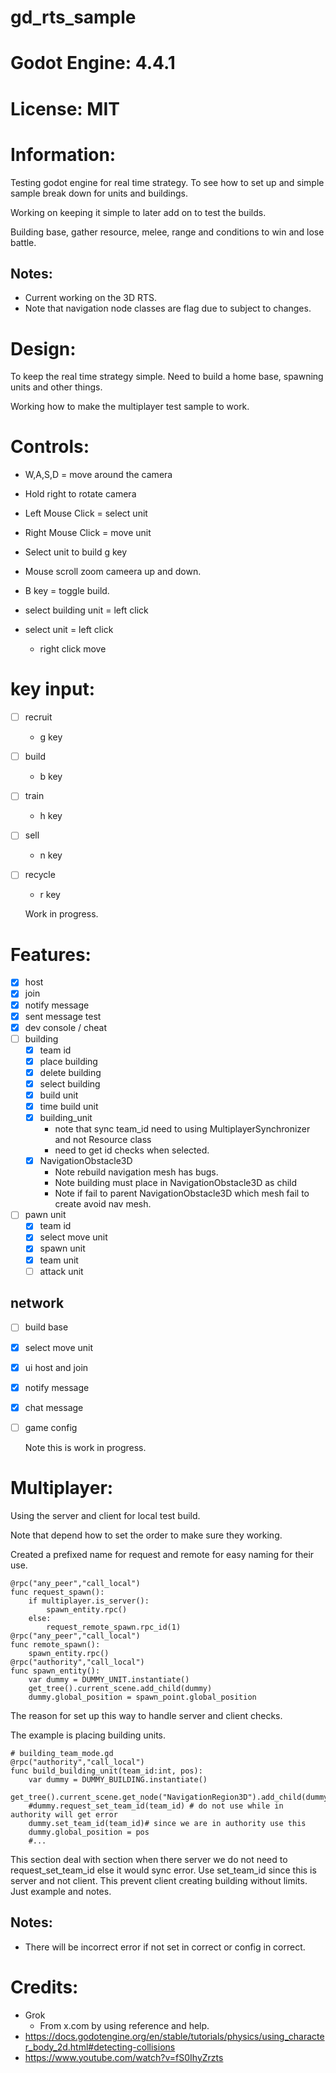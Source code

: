 # gd_rts_sample

# Godot Engine: 4.4.1

# License: MIT

# Information:
  Testing godot engine for real time strategy. To see how to set up and simple sample break down for units and buildings.

  Working on keeping it simple to later add on to test the builds.

  Building base, gather resource, melee, range and conditions to win and lose battle.

## Notes:
- Current working on the 3D RTS.
- Note that navigation node classes are flag due to subject to changes.

# Design:
  To keep the  real time strategy simple. Need to build a home base, spawning units and other things.

  Working how to make the multiplayer test sample to work.

# Controls:
- W,A,S,D = move around the camera
- Hold right to rotate camera
- Left Mouse Click = select unit
- Right Mouse Click = move unit
- Select unit to build g key
- Mouse scroll zoom cameera up and down.
- B key = toggle build.

- select building unit = left click
- select unit = left click
	- right click move

# key input:
- [ ] recruit
	- g key
- [ ] build
	- b key
- [ ] train
	- h key
- [ ] sell
	- n key
- [ ] recycle
	- r key
	
	
  Work in progress.

# Features:
- [x] host
- [x] join
- [x] notify message
- [x] sent message test
- [x] dev console / cheat
- [ ] building
	- [x] team id
	- [x] place building
	- [x] delete building
	- [x] select building
	- [x] build unit
	- [x] time build unit
	- [x] building_unit
		- note that sync team_id need to using MultiplayerSynchronizer and not Resource class
		- need to get id checks when selected.
	- [x] NavigationObstacle3D
		- Note rebuild navigation mesh has bugs.
		- Note building must place in NavigationObstacle3D as child
		- Note if fail to parent NavigationObstacle3D which mesh fail to create avoid nav mesh.
		
- [ ] pawn unit
	- [x] team id
	- [x] select move unit
	- [x] spawn unit
	- [x] team unit
	- [ ] attack unit
	
## network
- [ ] build base
- [x] select move unit
- [x] ui host and join
- [x] notify message
- [x] chat message
- [ ] game config

  Note this is work in progress.

# Multiplayer:
  Using the server and client for local test build.

  Note that depend how to set the order to make sure they working.

  Created a prefixed name for request and remote for easy naming for their use.

```
@rpc("any_peer","call_local")
func request_spawn():
	if multiplayer.is_server():
		spawn_entity.rpc()
	else:
		request_remote_spawn.rpc_id(1)
@rpc("any_peer","call_local")
func remote_spawn():
	spawn_entity.rpc()
@rpc("authority","call_local")
func spawn_entity():
	var dummy = DUMMY_UNIT.instantiate()
	get_tree().current_scene.add_child(dummy)
	dummy.global_position = spawn_point.global_position
```
  The reason for set up this way to handle server and client checks.

  The example is placing building units.


```
# building_team_mode.gd
@rpc("authority","call_local")
func build_building_unit(team_id:int, pos):
	var dummy = DUMMY_BUILDING.instantiate()
	get_tree().current_scene.get_node("NavigationRegion3D").add_child(dummy)
	#dummy.request_set_team_id(team_id) # do not use while in authority will get error
	dummy.set_team_id(team_id)# since we are in authority use this
	dummy.global_position = pos
	#...
```
  This section deal with section when there server we do not need to request_set_team_id else it would sync error. Use set_team_id since this is server and not client. This prevent client creating building without limits. Just example and notes.

## Notes:
- There will be incorrect error if not set in correct or config in correct.


# Credits:
- Grok
	- From x.com by using reference and help. 
- https://docs.godotengine.org/en/stable/tutorials/physics/using_character_body_2d.html#detecting-collisions
- https://www.youtube.com/watch?v=fS0IhyZrzts

